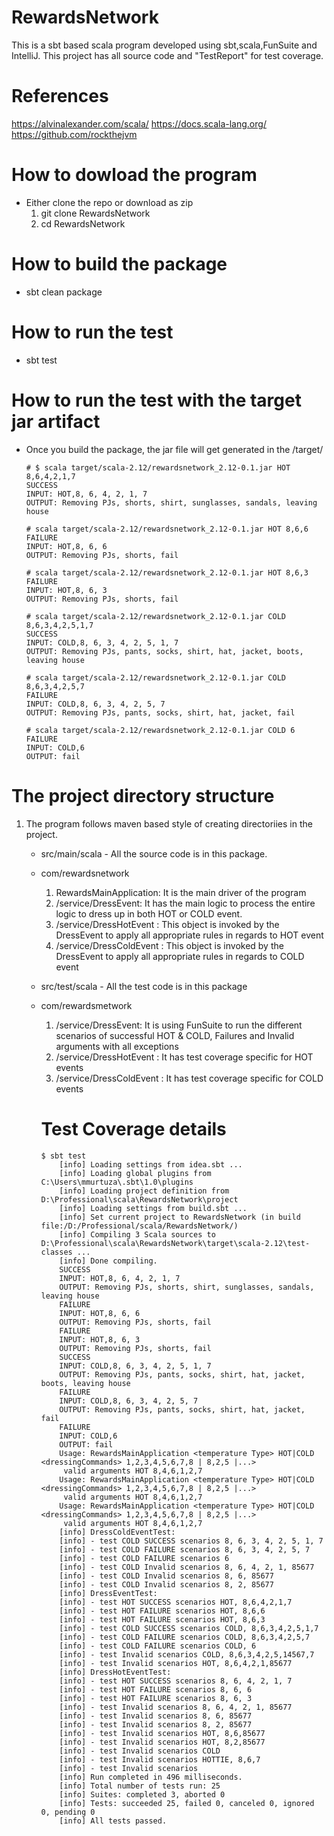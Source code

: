 # RewardsNetwork
This is a sbt based scala program developed using sbt,scala,FunSuite and IntelliJ. This project has all source code and "TestReport" for test coverage.

# References
https://alvinalexander.com/scala/
https://docs.scala-lang.org/
https://github.com/rockthejvm

# How to dowload the program
- Either clone the repo or download as zip 
    1. git clone RewardsNetwork 
    2. cd RewardsNetwork

# How to build the package 
 - sbt clean package

# How to run the test
- sbt test

# How to run the test with the target jar artifact
- Once you build the package, the jar file will get generated in the /target/

      # $ scala target/scala-2.12/rewardsnetwork_2.12-0.1.jar HOT 8,6,4,2,1,7
      SUCCESS
      INPUT: HOT,8, 6, 4, 2, 1, 7
      OUTPUT: Removing PJs, shorts, shirt, sunglasses, sandals, leaving house

      # scala target/scala-2.12/rewardsnetwork_2.12-0.1.jar HOT 8,6,6
      FAILURE
      INPUT: HOT,8, 6, 6
      OUTPUT: Removing PJs, shorts, fail

      # scala target/scala-2.12/rewardsnetwork_2.12-0.1.jar HOT 8,6,3
      FAILURE
      INPUT: HOT,8, 6, 3
      OUTPUT: Removing PJs, shorts, fail

      # scala target/scala-2.12/rewardsnetwork_2.12-0.1.jar COLD 8,6,3,4,2,5,1,7
      SUCCESS
      INPUT: COLD,8, 6, 3, 4, 2, 5, 1, 7
      OUTPUT: Removing PJs, pants, socks, shirt, hat, jacket, boots, leaving house

      # scala target/scala-2.12/rewardsnetwork_2.12-0.1.jar COLD 8,6,3,4,2,5,7
      FAILURE
      INPUT: COLD,8, 6, 3, 4, 2, 5, 7
      OUTPUT: Removing PJs, pants, socks, shirt, hat, jacket, fail

      # scala target/scala-2.12/rewardsnetwork_2.12-0.1.jar COLD 6
      FAILURE
      INPUT: COLD,6
      OUTPUT: fail

# The project directory structure
1. The program follows maven based style of creating directoriies in the project. 
   - src/main/scala - All the source code is in this package.
    - com/rewardsnetwork
       1. RewardsMainApplication: It is the main driver of the program
       2. /service/DressEvent:  It has the main logic to process the entire logic to dress up in both HOT or COLD event.
       3. /service/DressHotEvent : This object is invoked by the DressEvent to apply all appropriate rules in regards to HOT event
       4. /service/DressColdEvent : This object is invoked by the DressEvent to apply all appropriate rules in regards to COLD event
   - src/test/scala - All the test code is in this package
    - com/rewardsmetwork
       1. /service/DressEvent:  It is using FunSuite to run the different scenarios of successful HOT & COLD, Failures and Invalid arguments with all exceptions
       3. /service/DressHotEvent : It has test coverage specific for HOT events
       4. /service/DressColdEvent : It has test coverage specific for COLD events
       
       # Test Coverage details 
          $ sbt test
              [info] Loading settings from idea.sbt ...
              [info] Loading global plugins from C:\Users\mmurtuza\.sbt\1.0\plugins
              [info] Loading project definition from D:\Professional\scala\RewardsNetwork\project
              [info] Loading settings from build.sbt ...
              [info] Set current project to RewardsNetwork (in build file:/D:/Professional/scala/RewardsNetwork/)
              [info] Compiling 3 Scala sources to D:\Professional\scala\RewardsNetwork\target\scala-2.12\test-classes ...
              [info] Done compiling.
              SUCCESS
              INPUT: HOT,8, 6, 4, 2, 1, 7
              OUTPUT: Removing PJs, shorts, shirt, sunglasses, sandals, leaving house
              FAILURE
              INPUT: HOT,8, 6, 6
              OUTPUT: Removing PJs, shorts, fail
              FAILURE
              INPUT: HOT,8, 6, 3
              OUTPUT: Removing PJs, shorts, fail
              SUCCESS
              INPUT: COLD,8, 6, 3, 4, 2, 5, 1, 7
              OUTPUT: Removing PJs, pants, socks, shirt, hat, jacket, boots, leaving house
              FAILURE
              INPUT: COLD,8, 6, 3, 4, 2, 5, 7
              OUTPUT: Removing PJs, pants, socks, shirt, hat, jacket, fail
              FAILURE
              INPUT: COLD,6
              OUTPUT: fail
              Usage: RewardsMainApplication <temperature Type> HOT|COLD <dressingCommands> 1,2,3,4,5,6,7,8 | 8,2,5 |...>
               valid arguments HOT 8,4,6,1,2,7
              Usage: RewardsMainApplication <temperature Type> HOT|COLD <dressingCommands> 1,2,3,4,5,6,7,8 | 8,2,5 |...>
               valid arguments HOT 8,4,6,1,2,7
              Usage: RewardsMainApplication <temperature Type> HOT|COLD <dressingCommands> 1,2,3,4,5,6,7,8 | 8,2,5 |...>
               valid arguments HOT 8,4,6,1,2,7
              [info] DressColdEventTest:
              [info] - test COLD SUCCESS scenarios 8, 6, 3, 4, 2, 5, 1, 7
              [info] - test COLD FAILURE scenarios 8, 6, 3, 4, 2, 5, 7
              [info] - test COLD FAILURE scenarios 6
              [info] - test COLD Invalid scenarios 8, 6, 4, 2, 1, 85677
              [info] - test COLD Invalid scenarios 8, 6, 85677
              [info] - test COLD Invalid scenarios 8, 2, 85677
              [info] DressEventTest:
              [info] - test HOT SUCCESS scenarios HOT, 8,6,4,2,1,7
              [info] - test HOT FAILURE scenarios HOT, 8,6,6
              [info] - test HOT FAILURE scenarios HOT, 8,6,3
              [info] - test COLD SUCCESS scenarios COLD, 8,6,3,4,2,5,1,7
              [info] - test COLD FAILURE scenarios COLD, 8,6,3,4,2,5,7
              [info] - test COLD FAILURE scenarios COLD, 6
              [info] - test Invalid scenarios COLD, 8,6,3,4,2,5,14567,7
              [info] - test Invalid scenarios HOT, 8,6,4,2,1,85677
              [info] DressHotEventTest:
              [info] - test HOT SUCCESS scenarios 8, 6, 4, 2, 1, 7
              [info] - test HOT FAILURE scenarios 8, 6, 6
              [info] - test HOT FAILURE scenarios 8, 6, 3
              [info] - test Invalid scenarios 8, 6, 4, 2, 1, 85677
              [info] - test Invalid scenarios 8, 6, 85677
              [info] - test Invalid scenarios 8, 2, 85677
              [info] - test Invalid scenarios HOT, 8,6,85677
              [info] - test Invalid scenarios HOT, 8,2,85677
              [info] - test Invalid scenarios COLD
              [info] - test Invalid scenarios HOTTIE, 8,6,7
              [info] - test Invalid scenarios
              [info] Run completed in 496 milliseconds.
              [info] Total number of tests run: 25
              [info] Suites: completed 3, aborted 0
              [info] Tests: succeeded 25, failed 0, canceled 0, ignored 0, pending 0
              [info] All tests passed.

   
  
